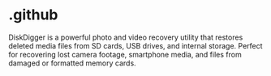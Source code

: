 # .github
DiskDigger is a powerful photo and video recovery utility that restores deleted media files from SD cards, USB drives, and internal storage. Perfect for recovering lost camera footage, smartphone media, and files from damaged or formatted memory cards.
